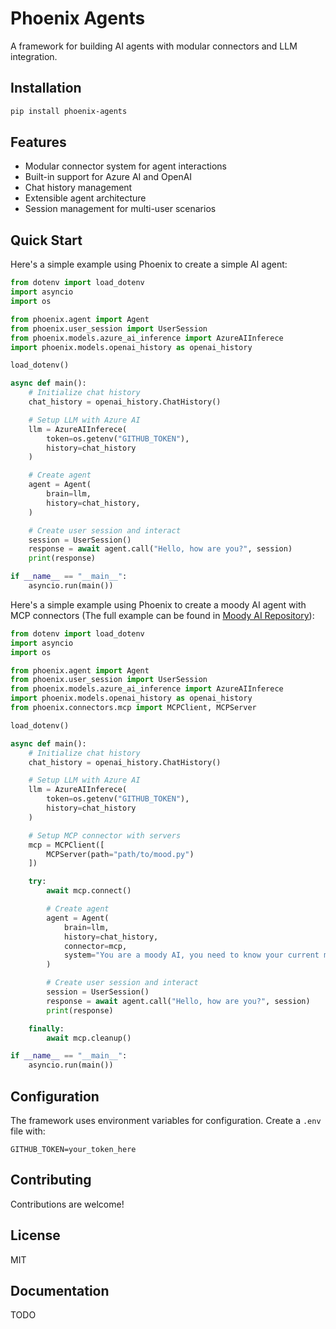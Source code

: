 # Phoenix Agents

A framework for building AI agents with modular connectors and LLM integration.

## Installation

```bash
pip install phoenix-agents
```

## Features

- Modular connector system for agent interactions
- Built-in support for Azure AI and OpenAI
- Chat history management
- Extensible agent architecture
- Session management for multi-user scenarios

## Quick Start


Here's a simple example using Phoenix to create a simple AI agent:

```python
from dotenv import load_dotenv
import asyncio
import os

from phoenix.agent import Agent
from phoenix.user_session import UserSession
from phoenix.models.azure_ai_inference import AzureAIInferece
import phoenix.models.openai_history as openai_history

load_dotenv()

async def main():
    # Initialize chat history
    chat_history = openai_history.ChatHistory()

    # Setup LLM with Azure AI
    llm = AzureAIInferece(
        token=os.getenv("GITHUB_TOKEN"),
        history=chat_history
    )

    # Create agent
    agent = Agent(
        brain=llm,
        history=chat_history,
    )

    # Create user session and interact
    session = UserSession()
    response = await agent.call("Hello, how are you?", session)
    print(response)

if __name__ == "__main__":
    asyncio.run(main())
```

Here's a simple example using Phoenix to create a moody AI agent with MCP connectors (The full example can be found in [Moody AI Repository](https://github.com/Nie-Mand/moody-agent)):

```python
from dotenv import load_dotenv
import asyncio
import os

from phoenix.agent import Agent
from phoenix.user_session import UserSession
from phoenix.models.azure_ai_inference import AzureAIInferece
import phoenix.models.openai_history as openai_history
from phoenix.connectors.mcp import MCPClient, MCPServer

load_dotenv()

async def main():
    # Initialize chat history
    chat_history = openai_history.ChatHistory()

    # Setup LLM with Azure AI
    llm = AzureAIInferece(
        token=os.getenv("GITHUB_TOKEN"),
        history=chat_history
    )

    # Setup MCP connector with servers
    mcp = MCPClient([
        MCPServer(path="path/to/mood.py")
    ])

    try:
        await mcp.connect()

        # Create agent
        agent = Agent(
            brain=llm,
            history=chat_history,
            connector=mcp,
            system="You are a moody AI, you need to know your current mood to know how to respond.",
        )

        # Create user session and interact
        session = UserSession()
        response = await agent.call("Hello, how are you?", session)
        print(response)

    finally:
        await mcp.cleanup()

if __name__ == "__main__":
    asyncio.run(main())
```

## Configuration

The framework uses environment variables for configuration. Create a `.env` file with:

```
GITHUB_TOKEN=your_token_here
```

## Contributing

Contributions are welcome!

## License
MIT

## Documentation
TODO
